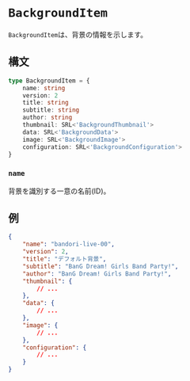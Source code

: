# `BackgroundItem`

`BackgroundItem`は、背景の情報を示します。

## 構文

```ts
type BackgroundItem = {
    name: string
    version: 2
    title: string
    subtitle: string
    author: string
    thumbnail: SRL<'BackgroundThumbnail'>
    data: SRL<'BackgroundData'>
    image: SRL<'BackgroundImage'>
    configuration: SRL<'BackgroundConfiguration'>
}
```

### `name`

背景を識別する一意の名前(ID)。

## 例

```json
{
    "name": "bandori-live-00",
    "version": 2,
    "title": "デフォルト背景",
    "subtitle": "BanG Dream! Girls Band Party!",
    "author": "BanG Dream! Girls Band Party!",
    "thumbnail": {
        // ...
    },
    "data": {
        // ...
    },
    "image": {
        // ...
    },
    "configuration": {
        // ...
    }
}
```
